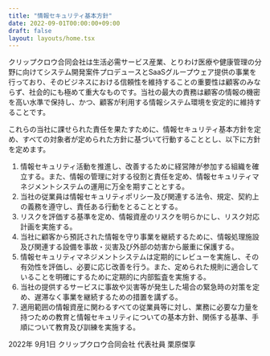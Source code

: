 ```yaml
---
title: "情報セキュリティ基本方針"
date: 2022-09-01T00:00:00+09:00
draft: false
layout: layouts/home.tsx
---
```


クリップクロウ合同会社は生活必需サービス産業、とりわけ医療や健康管理の分野に向けてシステム開発案件プロデュースとSaaSグループウェア提供の事業を行っており、そのビジネスにおける信頼性を維持することの重要性は顧客のみならず、社会的にも極めて重大なものです。当社の最大の責務は顧客の情報の機密を高い水準で保持し、かつ、顧客が利用する情報システム環境を安定的に維持することです。

これらの当社に課せられた責任を果たすために、情報セキュリティ基本方針を定め、すべての対象者が定められた方針に基づいて行動することとし、以下に方針を定めます。

1. 情報セキュリティ活動を推進し、改善するために経営陣が参加する組織を確立する。また、情報の管理に対する役割と責任を定め、情報セキュリティマネジメントシステムの運用に万全を期すこととする。
1. 当社の従業員は情報セキュリティポリシー及び関連する法令、規定、契約上の義務を遵守し、責任ある行動をとることとする。
1. リスクを評価する基準を定め、情報資産のリスクを明らかにし、リスク対応計画を実施する。
1. 当社に顧客から預託された情報を守り事業を継続するために、情報処理施設及び関連する設備を事故・災害及び外部の妨害から厳重に保護する。
1. 情報セキュリティマネジメントシステムは定期的にレビューを実施し、その有効性を評価し、必要に応じ改善を行う。また、定められた規則に適合していることを明確にするために定期的に内部監査を実施する。
1. 当社の提供するサービスに事故や災害等が発生した場合の緊急時の対策を定め、遅滞なく事業を継続するための措置を講ずる。
1. 適用範囲の情報資産に関わるすべての従業員等に対し、業務に必要な力量を持つための教育と情報セキュリティについての基本方針、関係する基準、手順について教育及び訓練を実施する。

2022年 9月1日 クリップクロウ合同会社 代表社員 栗原傑享